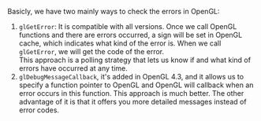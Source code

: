 
Basicly, we have two mainly ways to check the errors in OpenGL:
1. `glGetError`: It is compatible with all versions. Once we call OpenGL functions and there are errors occurred, a sign
   will be set in OpenGL cache, which indicates what kind of the error is. When we call `glGetError`, we will get the code
   of the error.  
   This approach is a polling strategy that lets us know if and what kind of errors have occurred at any time.
2. `glDebugMessageCallback`, it's added in OpenGL 4.3, and it allows us to specify a function pointer to OpenGL and OpenGL 
   will callback when an error occurs in this function. This approach is much better. The other advantage of it is that
   it offers you more detailed messages instead of error codes.